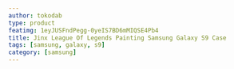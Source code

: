 ```yaml
---
author: tokodab
type: product
featimg: 1eyJUSFndPegg-0yeIS7BD6mMIQSE4Pb4
title: Jinx League Of Legends Painting Samsung Galaxy S9 Case
tags: [samsung, galaxy, s9]
category: [samsung]
---
```

